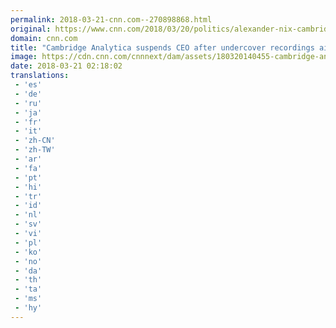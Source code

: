 ```yaml
---
permalink: 2018-03-21-cnn.com--270898868.html
original: https://www.cnn.com/2018/03/20/politics/alexander-nix-cambridge-analytica/index.html
domain: cnn.com
title: "Cambridge Analytica suspends CEO after undercover recordings air"
image: https://cdn.cnn.com/cnnnext/dam/assets/180320140455-cambridge-analytica-alexander-nix-super-tease.jpg
date: 2018-03-21 02:18:02
translations: 
 - 'es'
 - 'de'
 - 'ru'
 - 'ja'
 - 'fr'
 - 'it'
 - 'zh-CN'
 - 'zh-TW'
 - 'ar'
 - 'fa'
 - 'pt'
 - 'hi'
 - 'tr'
 - 'id'
 - 'nl'
 - 'sv'
 - 'vi'
 - 'pl'
 - 'ko'
 - 'no'
 - 'da'
 - 'th'
 - 'ta'
 - 'ms'
 - 'hy'
---
```


